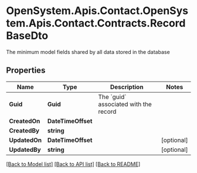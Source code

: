 # OpenSystem.Apis.Contact.OpenSystem.Apis.Contact.Contracts.RecordBaseDto
The minimum model fields shared by all data stored in the database

## Properties

Name | Type | Description | Notes
------------ | ------------- | ------------- | -------------
**Guid** | **Guid** | The &#x60;guid&#x60; associated with the record | 
**CreatedOn** | **DateTimeOffset** |  | 
**CreatedBy** | **string** |  | 
**UpdatedOn** | **DateTimeOffset** |  | [optional] 
**UpdatedBy** | **string** |  | [optional] 

[[Back to Model list]](../README.md#documentation-for-models) [[Back to API list]](../README.md#documentation-for-api-endpoints) [[Back to README]](../README.md)


